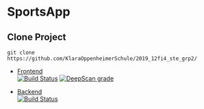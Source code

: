 # SportsApp

## Clone Project
```
git clone https://github.com/KlaraOppenheimerSchule/2019_12fi4_ste_grp2/
```

* [Frontend](https://kos.flaflo.xyz/)  
[![Build Status](https://jenkins.flaflo.xyz/buildStatus/icon?job=SportsApp+Frontend)](https://jenkins.flaflo.xyz/job/SportsApp%20Frontend/)
[![DeepScan grade](https://deepscan.io/api/teams/5729/projects/7551/branches/78689/badge/grade.svg)](https://deepscan.io/dashboard#view=project&tid=5729&pid=7551&bid=78689)

* [Backend](https://kos.flaflo.xyz/api)  
[![Build Status](https://jenkins.flaflo.xyz/buildStatus/icon?job=SportsApp+Backend)](https://jenkins.flaflo.xyz/job/SportsApp%20Backend/)
